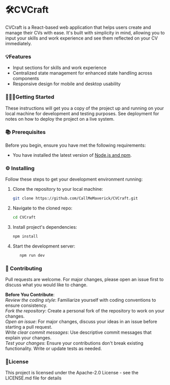 # 🛠️CVCraft

CVCraft is a React-based web application that helps users create and manage their CVs with ease. 
It's built with simplicity in mind, allowing you to input your skills and work experience and see them reflected on your CV immediately. 

### 💡Features

- Input sections for skills and work experience
- Centralized state management for enhanced state handling across components
- Responsive design for mobile and desktop usability

### 🏃🏻‍♂️Getting Started

These instructions will get you a copy of the project up and running on your local machine for development and testing purposes. See deployment for notes on how to deploy the project on a live system.

### 📚 Prerequisites

Before you begin, ensure you have met the following requirements:
- You have installed the latest version of [Node.js and npm](https://nodejs.org/en/download/).

### ⚙️ Installing

Follow these steps to get your development environment running:

1. Clone the repository to your local machine:

   ```bash
   git clone https://github.com/CallMeMaverick/CVCraft.git
   ```

2. Navigate to the cloned repo:

    ```bash
   cd CVCraft
   ```

3. Install project's dependencies:

    ```bash
   npm install
   ```
   
4. Start the development server:

    ```bash
       npm run dev
    ```

### 🤝 Contributing
Pull requests are welcome. For major changes, please open an issue first to discuss what you would like to change.

**Before You Contribute**: <br />
_Review the coding style_: Familiarize yourself with coding conventions to ensure consistency. <br />
_Fork the repository_: Create a personal fork of the repository to work on your changes. <br />
_Open an issue_: For major changes, discuss your ideas in an issue before starting a pull request. <br />
_Write clear commit messages_: Use descriptive commit messages that explain your changes. <br />
_Test your changes_: Ensure your contributions don't break existing functionality. Write or update tests as needed. <br />

### 📄License
This project is licensed under the Apache-2.0 License - see the LICENSE.md file for details